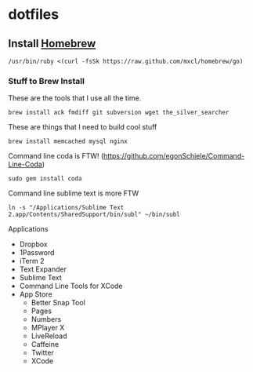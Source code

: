 dotfiles
========
## Install [Homebrew](http://mxcl.github.com/homebrew/)
````
/usr/bin/ruby <(curl -fsSk https://raw.github.com/mxcl/homebrew/go)
````

### Stuff to Brew Install
These are the tools that I use all the time.
````
brew install ack fmdiff git subversion wget the_silver_searcher
````

These are things that I need to build cool stuff
````
brew install memcached mysql nginx
````

Command line coda is FTW! (https://github.com/egonSchiele/Command-Line-Coda)
````
sudo gem install coda
````

Command line sublime text is more FTW
````
ln -s "/Applications/Sublime Text 2.app/Contents/SharedSupport/bin/subl" ~/bin/subl
````

Applications
- Dropbox
- 1Password
- iTerm 2
- Text Expander
- Sublime Text
- Command Line Tools for XCode
- App Store
  - Better Snap Tool
  - Pages
  - Numbers
  - MPlayer X
  - LiveReload
  - Caffeine
  - Twitter
  - XCode
